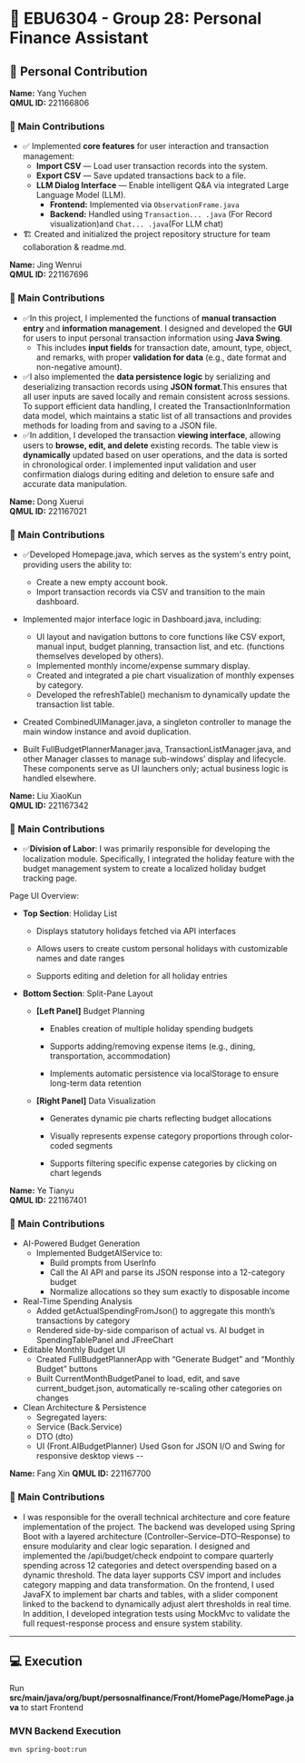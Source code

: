 # 🧾 EBU6304 - Group 28: Personal Finance Assistant

## 👤 Personal Contribution

**Name:** Yang Yuchen  
**QMUL ID:** 221166806  

### 📌 Main Contributions

- ✅ Implemented **core features** for user interaction and transaction management:
  - **Import CSV** — Load user transaction records into the system.
  - **Export CSV** — Save updated transactions back to a file.
  - **LLM Dialog Interface** — Enable intelligent Q&A via integrated Large Language Model (LLM).
    - **Frontend:** Implemented via `ObservationFrame.java`
    - **Backend:** Handled using `Transaction... .java` (For Record visualization)and `Chat... .java`(For LLM chat)
- 🏗️ Created and initialized the project repository structure for team collaboration & readme.md.


**Name:** Jing Wenrui  
**QMUL ID:** 221167696  

### 📌 Main Contributions

- ✅In this project, I implemented the functions of **manual transaction entry** and **information management**. I designed and developed the **GUI** for users to input personal transaction information using **Java Swing**.
  - This includes **input fields** for transaction date, amount, type, object, and remarks, with proper **validation for data** (e.g., date format and non-negative amount).
- ✅I also implemented the **data persistence logic** by serializing and deserializing transaction records using **JSON format**.This ensures that all user inputs are saved locally and remain consistent across sessions. To support efficient data handling, I created the TransactionInformation data model, which maintains a static list of all transactions and provides methods for loading from and saving to a JSON file.
- ✅In addition, I developed the transaction **viewing interface**, allowing users to **browse, edit, and delete** existing records. The table view is **dynamically** updated based on user operations, and the data is sorted in chronological order. I implemented input validation and user confirmation dialogs during editing and deletion to ensure safe and accurate data manipulation.

**Name:** Dong Xuerui  
**QMUL ID:** 221167021  

### 📌 Main Contributions

- ✅Developed Homepage.java, which serves as the system's entry point, providing users the ability to:

  - Create a new empty account book.
  - Import transaction records via CSV and transition to the main dashboard.
- Implemented major interface logic in Dashboard.java, including:
  - UI layout and navigation buttons to core functions like CSV export, manual input, budget planning, transaction list, and etc. (functions themselves developed by others).
  - Implemented monthly income/expense summary display.
  - Created and integrated a pie chart visualization of monthly expenses by category.
  - Developed the refreshTable() mechanism to dynamically update the transaction list table.
- Created CombinedUIManager.java, a singleton controller to manage the main window instance and avoid duplication.
- Built FullBudgetPlannerManager.java, TransactionListManager.java, and other Manager classes to manage sub-windows’ display and lifecycle.
These components serve as UI launchers only; actual business logic is handled elsewhere.

**Name:** Liu XiaoKun  
**QMUL ID:** 221167342 

### 📌 Main Contributions

- ✅**Division of Labor**:
I was primarily responsible for developing the localization module. Specifically, I integrated the holiday feature with the budget management system to create a localized holiday budget tracking page.

Page UI Overview:

- **Top Section**: Holiday List

  - Displays statutory holidays fetched via API interfaces

  - Allows users to create custom personal holidays with customizable names and date ranges

  - Supports editing and deletion for all holiday entries

- **Bottom Section**: Split-Pane Layout
  - **[Left Panel]** Budget Planning

    - Enables creation of multiple holiday spending budgets

    - Supports adding/removing expense items (e.g., dining, transportation, accommodation)

    - Implements automatic persistence via localStorage to ensure long-term data retention

  - **[Right Panel]** Data Visualization

    - Generates dynamic pie charts reflecting budget allocations

    - Visually represents expense category proportions through color-coded segments

    - Supports filtering specific expense categories by clicking on chart legends
   

**Name:** Ye Tianyu  
**QMUL ID:** 221167401

### 📌 Main Contributions

- AI-Powered Budget Generation
  - Implemented BudgetAIService to:
    - Build prompts from UserInfo
    - Call the AI API and parse its JSON response into a 12-category budget
    - Normalize allocations so they sum exactly to disposable income
- Real-Time Spending Analysis
  - Added getActualSpendingFromJson() to aggregate this month’s transactions by category
  - Rendered side-by-side comparison of actual vs. AI budget in SpendingTablePanel and JFreeChart
- Editable Monthly Budget UI
  - Created FullBudgetPlannerApp with “Generate Budget” and “Monthly Budget” buttons
  - Built CurrentMonthBudgetPanel to load, edit, and save current_budget.json, automatically re-scaling other categories on changes
- Clean Architecture & Persistence
  - Segregated layers:
   - Service (Back.Service)
   - DTO (dto)
   - UI (Front.AIBudgetPlanner)
Used Gson for JSON I/O and Swing for responsive desktop views
--

**Name:** Fang Xin 
**QMUL ID:**  221167700

### 📌 Main Contributions

- I was responsible for the overall technical architecture and core feature implementation of the project. The backend was developed using Spring Boot with a layered architecture (Controller–Service–DTO–Response) to ensure modularity and clear logic separation. I designed and implemented the /api/budget/check endpoint to compare quarterly spending across 12 categories and detect overspending based on a dynamic threshold. The data layer supports CSV import and includes category mapping and data transformation. On the frontend, I used JavaFX to implement bar charts and tables, with a slider component linked to the backend to dynamically adjust alert thresholds in real time. In addition, I developed integration tests using MockMvc to validate the full request-response process and ensure system stability.
---

## 💻 Execution 
Run **src/main/java/org/bupt/persosnalfinance/Front/HomePage/HomePage.java** to start Frontend

### MVN Backend Execution

```bash
mvn spring-boot:run


